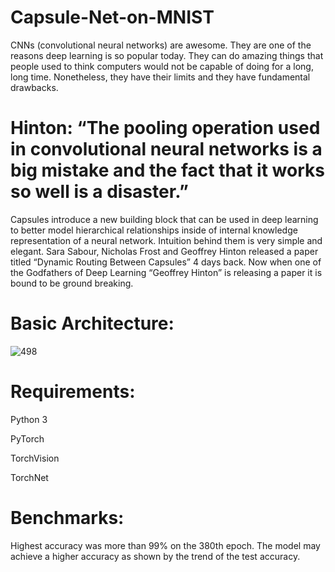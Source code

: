 # Capsule-Net-on-MNIST

 CNNs (convolutional neural networks) are awesome. They are one of the reasons deep learning is so popular today. They can do amazing things that people used to think computers would not be capable of doing for a long, long time. Nonetheless, they have their limits and they have fundamental drawbacks.
#  Hinton: “The pooling operation used in convolutional neural networks is a big mistake and the fact that it works so well is a disaster.”
Capsules introduce a new building block that can be used in deep learning to better model hierarchical relationships inside of internal knowledge representation of a neural network. Intuition behind them is very simple and elegant.
Sara Sabour, Nicholas Frost and Geoffrey Hinton released a paper titled “Dynamic Routing Between Capsules” 4 days back.
Now when one of the Godfathers of Deep Learning “Geoffrey Hinton” is releasing a paper it is bound to be ground breaking.
# Basic Architecture:
![498](https://user-images.githubusercontent.com/39593019/49949768-76acbf80-ff1c-11e8-99d1-2a67a2673de9.png)

# Requirements:
Python 3

PyTorch

TorchVision

TorchNet

# Benchmarks:

Highest accuracy was more than 99% on the 380th epoch. 
The model may achieve a higher accuracy as shown by the trend of the test accuracy.
